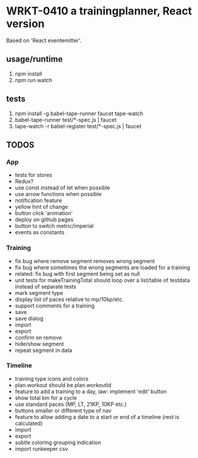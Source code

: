 
# WRKT-0410 a trainingplanner, React version

Based on 'React eventemitter'.

## usage/runtime
 1. npm install
 2. npm run watch

## tests
 1. npm install -g babel-tape-runner faucet tape-watch
 2. babel-tape-runner test/*-spec.js | faucet
 3. tape-watch -r babel-register test/*-spec.js | faucet

## TODOS

### App
- tests for stores
- Redux?
- use const instead of let when possible
- use arrow functions when possible
- notification feature
- yellow hint of change
- button click 'animation'
- deploy on github pages
- button to switch metric/imperial
- events as constants

### Training
- fix bug where remove segment removes wrong segment
- fix bug where sometimes the wrong segments are loaded for a training
- related: fix bug with first segment being set as null
- unit tests for makeTrainingTotal should loop over a list/table of testdata instead of separate tests
- mark segment type
- display list of paces relative to mp/10kp/etc.
- support comments for a training
- save
- save dialog
- import
- export
- confirm on remove
- hide/show segment
- repeat segment in data

### Timeline
- training type icons and colors
- plan.workout should be plan.workoutId
- feature to add a training to a day, iaw: implement 'edit' button
- show total km for a cycle
- use standard paces (MP, LT, 21KP, 10KP etc.)
- buttons smaller or different type of nav
- feature to allow adding a date to a start or end of a timeline (rest is calculated)
- import
- export
- subtle coloring grouping indication
- import runkeeper csv
